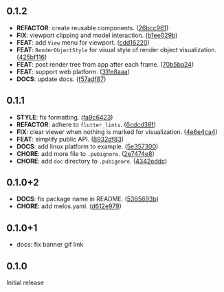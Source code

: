 ## 0.1.2

 - **REFACTOR**: create reusable components. ([26bcc961](https://github.com/blaugold/flutter_exploded/commit/26bcc961dc0f1133170ba0eee93be0f692a9563b))
 - **FIX**: viewport clipping and model interaction. ([b1ee029b](https://github.com/blaugold/flutter_exploded/commit/b1ee029b40a644a46503fb59699ba53043f8e114))
 - **FEAT**: add `View` menu for viewport. ([cdd16220](https://github.com/blaugold/flutter_exploded/commit/cdd162200225112741ee2e177f6e4345ae5b15de))
 - **FEAT**: `RenderObjectStyle` for visual style of render object visualization. ([425bf116](https://github.com/blaugold/flutter_exploded/commit/425bf116f33ae3769146fa985970284c34bd8fdb))
 - **FEAT**: post render tree from app after each frame. ([70b5ba24](https://github.com/blaugold/flutter_exploded/commit/70b5ba24253a8091c0b00c2b2bc956994dd65f39))
 - **FEAT**: support web platform. ([31fe8aaa](https://github.com/blaugold/flutter_exploded/commit/31fe8aaa107a38448438aa83729f2a82840b0c9e))
 - **DOCS**: update docs. ([f57adf87](https://github.com/blaugold/flutter_exploded/commit/f57adf87d609a9d09321966762863d9c4301b1fd))

## 0.1.1

 - **STYLE**: fix formatting. ([fa9c6423](https://github.com/blaugold/flutter_exploded/commit/fa9c6423ff410640986df3e31d0e2b2d11ac65f6))
 - **REFACTOR**: adhere to `flutter_lints`. ([6cdcd38f](https://github.com/blaugold/flutter_exploded/commit/6cdcd38f90578dc2b5c0707048e2da86442b040e))
 - **FIX**: clear viewer when nothing is marked for visualization. ([4e6e4ca4](https://github.com/blaugold/flutter_exploded/commit/4e6e4ca45be935a88428445df5a3fad3ad05d3e6))
 - **FEAT**: simplify public API. ([8932df83](https://github.com/blaugold/flutter_exploded/commit/8932df83a2c732cebf952961e6640c6d9e575a83))
 - **DOCS**: add linux platform to example. ([5e357300](https://github.com/blaugold/flutter_exploded/commit/5e357300a937c84e58fa285fb4949c5f70b8e97f))
 - **CHORE**: add more file to `.pubignore`. ([2e7474e8](https://github.com/blaugold/flutter_exploded/commit/2e7474e8b36a95914d11fd32427452b05f469c1f))
 - **CHORE**: add `doc` directory to `.pubignore`. ([4342eddc](https://github.com/blaugold/flutter_exploded/commit/4342eddcc0d00945304f42cd59aeed5d2624bbe3))

## 0.1.0+2

 - **DOCS**: fix package name in README. ([5365693b](https://github.com/blaugold/flutter_exploded/commit/5365693b3ca9f89c7f3e4aa810599085df2ccbc1))
 - **CHORE**: add melos.yaml. ([d612e979](https://github.com/blaugold/flutter_exploded/commit/d612e979ffaa903459c21502f918d7cab1e89076))

## 0.1.0+1

- docs: fix banner gif link

## 0.1.0

Initial release
